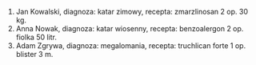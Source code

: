 1. Jan Kowalski, diagnoza: katar zimowy, recepta: zmarzlinosan 2 op. 30 kg.
2. Anna Nowak, diagnoza: katar wiosenny, recepta: benzoalergon 2 op. fiolka 50 litr.
3. Adam Zgrywa, diagnoza: megalomania, recepta: truchlican forte 1 op. blister 3 m.
